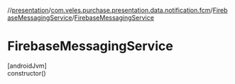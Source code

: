 //[presentation](../../../index.md)/[com.veles.purchase.presentation.data.notification.fcm](../index.md)/[FirebaseMessagingService](index.md)/[FirebaseMessagingService](-firebase-messaging-service.md)

# FirebaseMessagingService

[androidJvm]\
constructor()
